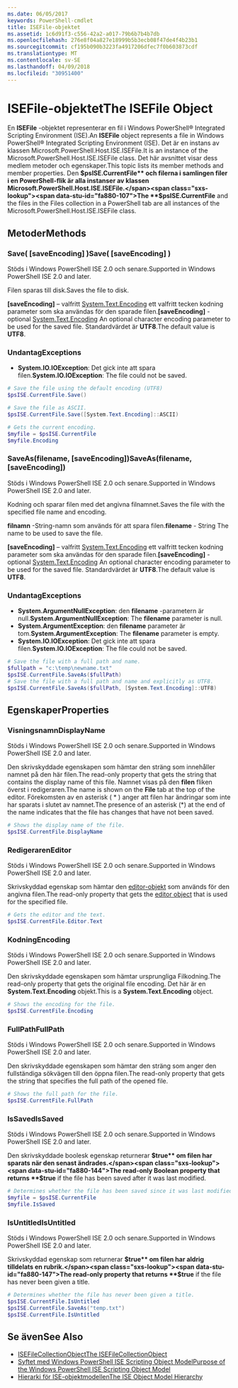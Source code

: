 ```yaml
---
ms.date: 06/05/2017
keywords: PowerShell-cmdlet
title: ISEFile-objektet
ms.assetid: 1c6d91f3-c556-42a2-a017-79b6b7b4b7db
ms.openlocfilehash: 276e8f04a827e18999b5b3ecb08f47de4f4b23b1
ms.sourcegitcommit: cf195b090b3223fa4917206dfec7f0b603873cdf
ms.translationtype: MT
ms.contentlocale: sv-SE
ms.lasthandoff: 04/09/2018
ms.locfileid: "30951400"
---
```

# <a name="the-isefile-object"></a><span data-ttu-id="fa880-103">ISEFile-objektet</span><span class="sxs-lookup"><span data-stu-id="fa880-103">The ISEFile Object</span></span>

<span data-ttu-id="fa880-104">En **ISEFile** -objektet representerar en fil i Windows PowerShell® Integrated Scripting Environment (ISE).</span><span class="sxs-lookup"><span data-stu-id="fa880-104">An **ISEFile** object represents a file in Windows PowerShell® Integrated Scripting Environment (ISE).</span></span> <span data-ttu-id="fa880-105">Det är en instans av klassen Microsoft.PowerShell.Host.ISE.ISEFile.</span><span class="sxs-lookup"><span data-stu-id="fa880-105">It is an instance of the Microsoft.PowerShell.Host.ISE.ISEFile class.</span></span> <span data-ttu-id="fa880-106">Det här avsnittet visar dess medlem metoder och egenskaper.</span><span class="sxs-lookup"><span data-stu-id="fa880-106">This topic lists its member methods and member properties.</span></span> <span data-ttu-id="fa880-107">Den **$psISE.CurrentFile** och filerna i samlingen filer i en PowerShell-flik är alla instanser av klassen Microsoft.PowerShell.Host.ISE.ISEFile.</span><span class="sxs-lookup"><span data-stu-id="fa880-107">The **$psISE.CurrentFile** and the files in the Files collection in a PowerShell tab are all instances of the Microsoft.PowerShell.Host.ISE.ISEFile class.</span></span>

## <a name="methods"></a><span data-ttu-id="fa880-108">Metoder</span><span class="sxs-lookup"><span data-stu-id="fa880-108">Methods</span></span>

### <a name="save-saveencoding-"></a><span data-ttu-id="fa880-109">Save\( \[saveEncoding\] \)</span><span class="sxs-lookup"><span data-stu-id="fa880-109">Save\( \[saveEncoding\] \)</span></span>

<span data-ttu-id="fa880-110">Stöds i Windows PowerShell ISE 2.0 och senare.</span><span class="sxs-lookup"><span data-stu-id="fa880-110">Supported in Windows PowerShell ISE 2.0 and later.</span></span>

<span data-ttu-id="fa880-111">Filen sparas till disk.</span><span class="sxs-lookup"><span data-stu-id="fa880-111">Saves the file to disk.</span></span>

<span data-ttu-id="fa880-112">**\[saveEncoding\]**  – valfritt [System.Text.Encoding](http://msdn.microsoft.com/library/system.text.encoding.aspx) ett valfritt tecken kodning parameter som ska användas för den sparade filen.</span><span class="sxs-lookup"><span data-stu-id="fa880-112">**\[saveEncoding\]** - optional [System.Text.Encoding](http://msdn.microsoft.com/library/system.text.encoding.aspx) An optional character encoding parameter to be used for the saved file.</span></span> <span data-ttu-id="fa880-113">Standardvärdet är **UTF8**.</span><span class="sxs-lookup"><span data-stu-id="fa880-113">The default value is **UTF8**.</span></span>

### <a name="exceptions"></a><span data-ttu-id="fa880-114">Undantag</span><span class="sxs-lookup"><span data-stu-id="fa880-114">Exceptions</span></span>

- <span data-ttu-id="fa880-115">**System.IO.IOException**: Det gick inte att spara filen.</span><span class="sxs-lookup"><span data-stu-id="fa880-115">**System.IO.IOException**: The file could not be saved.</span></span>

```powershell
# Save the file using the default encoding (UTF8)
$psISE.CurrentFile.Save()

# Save the file as ASCII.
$psISE.CurrentFile.Save([System.Text.Encoding]::ASCII)

# Gets the current encoding.
$myfile = $psISE.CurrentFile
$myfile.Encoding
```

### <a name="saveasfilename-saveencoding"></a><span data-ttu-id="fa880-116">SaveAs\(filename, \[saveEncoding\]\)</span><span class="sxs-lookup"><span data-stu-id="fa880-116">SaveAs\(filename, \[saveEncoding\]\)</span></span>

<span data-ttu-id="fa880-117">Stöds i Windows PowerShell ISE 2.0 och senare.</span><span class="sxs-lookup"><span data-stu-id="fa880-117">Supported in Windows PowerShell ISE 2.0 and later.</span></span>

<span data-ttu-id="fa880-118">Kodning och sparar filen med det angivna filnamnet.</span><span class="sxs-lookup"><span data-stu-id="fa880-118">Saves the file with the specified file name and encoding.</span></span>

<span data-ttu-id="fa880-119">**filnamn** -String-namn som används för att spara filen.</span><span class="sxs-lookup"><span data-stu-id="fa880-119">**filename** - String The name to be used to save the file.</span></span>

<span data-ttu-id="fa880-120">**\[saveEncoding\]**  – valfritt [System.Text.Encoding](http://msdn.microsoft.com/library/system.text.encoding.aspx) ett valfritt tecken kodning parameter som ska användas för den sparade filen.</span><span class="sxs-lookup"><span data-stu-id="fa880-120">**\[saveEncoding\]** - optional [System.Text.Encoding](http://msdn.microsoft.com/library/system.text.encoding.aspx) An optional character encoding parameter to be used for the saved file.</span></span> <span data-ttu-id="fa880-121">Standardvärdet är **UTF8**.</span><span class="sxs-lookup"><span data-stu-id="fa880-121">The default value is **UTF8**.</span></span>

### <a name="exceptions"></a><span data-ttu-id="fa880-122">Undantag</span><span class="sxs-lookup"><span data-stu-id="fa880-122">Exceptions</span></span>

- <span data-ttu-id="fa880-123">**System.ArgumentNullException**: den **filename** -parametern är null.</span><span class="sxs-lookup"><span data-stu-id="fa880-123">**System.ArgumentNullException**: The **filename** parameter is null.</span></span>
- <span data-ttu-id="fa880-124">**System.ArgumentException**: den **filename** parameter är tom.</span><span class="sxs-lookup"><span data-stu-id="fa880-124">**System.ArgumentException**: The **filename** parameter is empty.</span></span>
- <span data-ttu-id="fa880-125">**System.IO.IOException**: Det gick inte att spara filen.</span><span class="sxs-lookup"><span data-stu-id="fa880-125">**System.IO.IOException**: The file could not be saved.</span></span>

```powershell
# Save the file with a full path and name.
$fullpath = "c:\temp\newname.txt"
$psISE.CurrentFile.SaveAs($fullPath)
# Save the file with a full path and name and explicitly as UTF8.
$psISE.CurrentFile.SaveAs($fullPath, [System.Text.Encoding]::UTF8)
```

## <a name="properties"></a><span data-ttu-id="fa880-126">Egenskaper</span><span class="sxs-lookup"><span data-stu-id="fa880-126">Properties</span></span>

### <a name="displayname"></a><span data-ttu-id="fa880-127">Visningsnamn</span><span class="sxs-lookup"><span data-stu-id="fa880-127">DisplayName</span></span>

<span data-ttu-id="fa880-128">Stöds i Windows PowerShell ISE 2.0 och senare.</span><span class="sxs-lookup"><span data-stu-id="fa880-128">Supported in Windows PowerShell ISE 2.0 and later.</span></span>

<span data-ttu-id="fa880-129">Den skrivskyddade egenskapen som hämtar den sträng som innehåller namnet på den här filen.</span><span class="sxs-lookup"><span data-stu-id="fa880-129">The read-only property that gets the string that contains the display name of this file.</span></span> <span data-ttu-id="fa880-130">Namnet visas på den **filen** fliken överst i redigeraren.</span><span class="sxs-lookup"><span data-stu-id="fa880-130">The name is shown on the **File** tab at the top of the editor.</span></span> <span data-ttu-id="fa880-131">Förekomsten av en asterisk \( \* \) anger att filen har ändringar som inte har sparats i slutet av namnet.</span><span class="sxs-lookup"><span data-stu-id="fa880-131">The presence of an asterisk \(\*\) at the end of the name indicates that the file has changes that have not been saved.</span></span>

```powershell
# Shows the display name of the file.
$psISE.CurrentFile.DisplayName
```

### <a name="editor"></a><span data-ttu-id="fa880-132">Redigeraren</span><span class="sxs-lookup"><span data-stu-id="fa880-132">Editor</span></span>

<span data-ttu-id="fa880-133">Stöds i Windows PowerShell ISE 2.0 och senare.</span><span class="sxs-lookup"><span data-stu-id="fa880-133">Supported in Windows PowerShell ISE 2.0 and later.</span></span>

<span data-ttu-id="fa880-134">Skrivskyddad egenskap som hämtar den [editor-objekt](The-ISEEditor-Object.md) som används för den angivna filen.</span><span class="sxs-lookup"><span data-stu-id="fa880-134">The read-only property that gets the [editor object](The-ISEEditor-Object.md) that is used for the specified file.</span></span>

```powershell
# Gets the editor and the text.
$psISE.CurrentFile.Editor.Text
```

### <a name="encoding"></a><span data-ttu-id="fa880-135">Kodning</span><span class="sxs-lookup"><span data-stu-id="fa880-135">Encoding</span></span>

<span data-ttu-id="fa880-136">Stöds i Windows PowerShell ISE 2.0 och senare.</span><span class="sxs-lookup"><span data-stu-id="fa880-136">Supported in Windows PowerShell ISE 2.0 and later.</span></span>

<span data-ttu-id="fa880-137">Den skrivskyddade egenskapen som hämtar ursprungliga Filkodning.</span><span class="sxs-lookup"><span data-stu-id="fa880-137">The read-only property that gets the original file encoding.</span></span> <span data-ttu-id="fa880-138">Det här är en **System.Text.Encoding** objekt.</span><span class="sxs-lookup"><span data-stu-id="fa880-138">This is a **System.Text.Encoding** object.</span></span>

```powershell
# Shows the encoding for the file.
$psISE.CurrentFile.Encoding
```

### <a name="fullpath"></a><span data-ttu-id="fa880-139">FullPath</span><span class="sxs-lookup"><span data-stu-id="fa880-139">FullPath</span></span>

<span data-ttu-id="fa880-140">Stöds i Windows PowerShell ISE 2.0 och senare.</span><span class="sxs-lookup"><span data-stu-id="fa880-140">Supported in Windows PowerShell ISE 2.0 and later.</span></span>

<span data-ttu-id="fa880-141">Den skrivskyddade egenskapen som hämtar den sträng som anger den fullständiga sökvägen till den öppna filen.</span><span class="sxs-lookup"><span data-stu-id="fa880-141">The read-only property that gets the string that specifies the full path of the opened file.</span></span>

```powershell
# Shows the full path for the file.
$psISE.CurrentFile.FullPath
```

### <a name="issaved"></a><span data-ttu-id="fa880-142">IsSaved</span><span class="sxs-lookup"><span data-stu-id="fa880-142">IsSaved</span></span>

<span data-ttu-id="fa880-143">Stöds i Windows PowerShell ISE 2.0 och senare.</span><span class="sxs-lookup"><span data-stu-id="fa880-143">Supported in Windows PowerShell ISE 2.0 and later.</span></span>

<span data-ttu-id="fa880-144">Den skrivskyddade boolesk egenskap returnerar **$true** om filen har sparats när den senast ändrades.</span><span class="sxs-lookup"><span data-stu-id="fa880-144">The read-only Boolean property that returns **$true** if the file has been saved after it was last modified.</span></span>

```powershell
# Determines whether the file has been saved since it was last modified.
$myfile = $psISE.CurrentFile
$myfile.IsSaved
```

### <a name="isuntitled"></a><span data-ttu-id="fa880-145">IsUntitled</span><span class="sxs-lookup"><span data-stu-id="fa880-145">IsUntitled</span></span>

<span data-ttu-id="fa880-146">Stöds i Windows PowerShell ISE 2.0 och senare.</span><span class="sxs-lookup"><span data-stu-id="fa880-146">Supported in Windows PowerShell ISE 2.0 and later.</span></span>

<span data-ttu-id="fa880-147">Skrivskyddad egenskap som returnerar **$true** om filen har aldrig tilldelats en rubrik.</span><span class="sxs-lookup"><span data-stu-id="fa880-147">The read-only property that returns **$true** if the file has never been given a title.</span></span>

```powershell
# Determines whether the file has never been given a title.
$psISE.CurrentFile.IsUntitled
$psISE.CurrentFile.SaveAs("temp.txt")
$psISE.CurrentFile.IsUntitled
```

## <a name="see-also"></a><span data-ttu-id="fa880-148">Se även</span><span class="sxs-lookup"><span data-stu-id="fa880-148">See Also</span></span>

- [<span data-ttu-id="fa880-149">ISEFileCollectionObject</span><span class="sxs-lookup"><span data-stu-id="fa880-149">The ISEFileCollectionObject</span></span>](The-ISEFileCollection-Object.md)
- [<span data-ttu-id="fa880-150">Syftet med Windows PowerShell ISE Scripting Object Model</span><span class="sxs-lookup"><span data-stu-id="fa880-150">Purpose of the Windows PowerShell ISE Scripting Object Model</span></span>](Purpose-of-the-Windows-PowerShell-ISE-Scripting-Object-Model.md)
- [<span data-ttu-id="fa880-151">Hierarki för ISE-objektmodellen</span><span class="sxs-lookup"><span data-stu-id="fa880-151">The ISE Object Model Hierarchy</span></span>](The-ISE-Object-Model-Hierarchy.md)